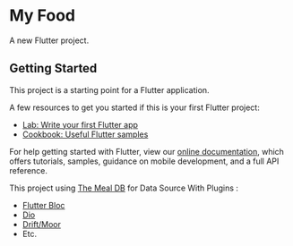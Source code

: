 # My Food

A new Flutter project.

## Getting Started

This project is a starting point for a Flutter application.

A few resources to get you started if this is your first Flutter project:

- [Lab: Write your first Flutter app](https://flutter.dev/docs/get-started/codelab)
- [Cookbook: Useful Flutter samples](https://flutter.dev/docs/cookbook)

For help getting started with Flutter, view our
[online documentation](https://flutter.dev/docs), which offers tutorials,
samples, guidance on mobile development, and a full API reference.

This project using [The Meal DB](https://www.themealdb.com/api.php) for Data Source
With Plugins :
- [Flutter Bloc](https://pub.dev/packages/flutter_bloc)
- [Dio](https://pub.dev/packages/dio)
- [Drift/Moor](https://pub.dev/packages/drift)
- Etc.